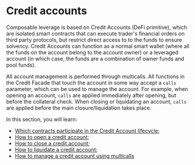 # Credit accounts

Composable leverage is based on Credit Accounts (DeFi primitive), which are isolated smart contracts that can execute trader's financial orders on third party protocols, but restrict direct access to to the funds to ensure solvency. Credit Accounts can function as a normal smart wallet (where all the funds on the account belong to the account owner) or a leveraged account (in which case, the funds are a combination of owner funds and pool funds).

All account management is performed through multicalls. All functions in the Credit Facade that touch the account in some way accept a `calls` parameter, which can be used to manage the account. For example, when opening an account, `calls` are applied immediately after opening, but before the collateral check. When closing or liquidating an account, `calls` are applied before the main closure/liquidation takes place.

In this section, you will learn:

- [Which contracts participate in the Credit Account lifecycle](./architecture);
- [How to open a credit account](./open);
- [How to close a credit account](./closure);
- [How to liquidate a credit account](./liquidation);
- [How to manage a credit account using multicalls](multicall/overview)
